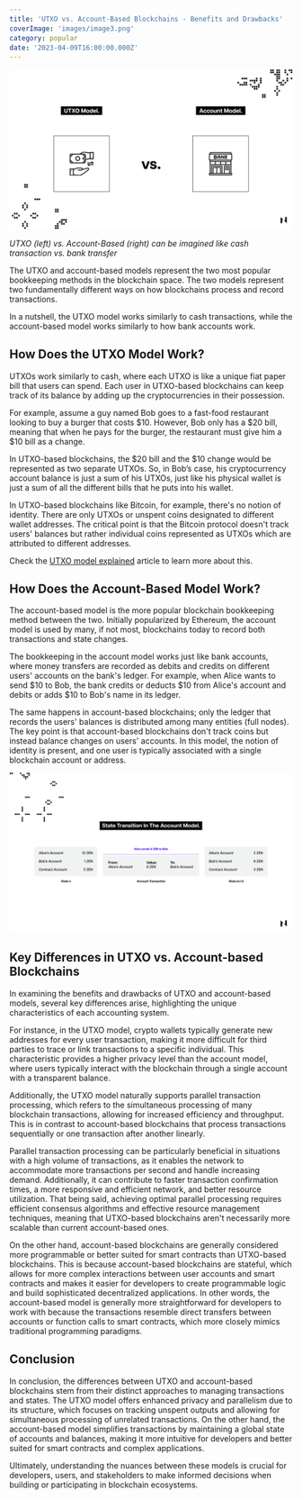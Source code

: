 ```yaml
---
title: 'UTXO vs. Account-Based Blockchains - Benefits and Drawbacks'
coverImage: 'images/image3.png'
category: popular
date: '2023-04-09T16:00:00.000Z'
---
```


![alt_text](images/image1.png 'image_tooltip')

_UTXO (left) vs. Account-Based (right) can be imagined like cash transaction vs. bank transfer_

The UTXO and account-based models represent the two most popular bookkeeping methods in the blockchain space. The two models represent two fundamentally different ways on how blockchains process and record transactions.

In a nutshell, the UTXO model works similarly to cash transactions, while the account-based model works similarly to how bank accounts work.

## How Does the UTXO Model Work?

UTXOs work similarly to cash, where each UTXO is like a unique fiat paper bill that users can spend. Each user in UTXO-based blockchains can keep track of its balance by adding up the cryptocurrencies in their possession.

For example, assume a guy named Bob goes to a fast-food restaurant looking to buy a burger that costs $10. However, Bob only has a $20 bill, meaning that when he pays for the burger, the restaurant must give him a $10 bill as a change.

In UTXO-based blockchains, the $20 bill and the $10 change would be represented as two separate UTXOs. So, in Bob’s case, his cryptocurrency account balance is just a sum of his UTXOs, just like his physical wallet is just a sum of all the different bills that he puts into his wallet.

In UTXO-based blockchains like Bitcoin, for example, there's no notion of identity. There are only UTXOs or unspent coins designated to different wallet addresses. The critical point is that the Bitcoin protocol doesn't track users' balances but rather individual coins represented as UTXOs which are attributed to different addresses.

Check the [UTXO model explained](https://www.nervos.org/knowledge-base/utxo_model_explained) article to learn more about this.

## How Does the Account-Based Model Work?

The account-based model is the more popular blockchain bookkeeping method between the two. Initially popularized by Ethereum, the account model is used by many, if not most, blockchains today to record both transactions and state changes.

The bookkeeping in the account model works just like bank accounts, where money transfers are recorded as debits and credits on different users' accounts on the bank's ledger. For example, when Alice wants to send $10 to Bob, the bank credits or deducts $10 from Alice's account and debits or adds $10 to Bob's name in its ledger.

The same happens in account-based blockchains; only the ledger that records the users' balances is distributed among many entities (full nodes). The key point is that account-based blockchains don't track coins but instead balance changes on users' accounts. In this model, the notion of identity is present, and one user is typically associated with a single blockchain account or address.

![alt_text](images/image2.png 'image_tooltip')

## Key Differences in UTXO vs. Account-based Blockchains

In examining the benefits and drawbacks of UTXO and account-based models, several key differences arise, highlighting the unique characteristics of each accounting system.

For instance, in the UTXO model, crypto wallets typically generate new addresses for every user transaction, making it more difficult for third parties to trace or link transactions to a specific individual. This characteristic provides a higher privacy level than the account model, where users typically interact with the blockchain through a single account with a transparent balance.

Additionally, the UTXO model naturally supports parallel transaction processing, which refers to the simultaneous processing of many blockchain transactions, allowing for increased efficiency and throughput. This is in contrast to account-based blockchains that process transactions sequentially or one transaction after another linearly.

Parallel transaction processing can be particularly beneficial in situations with a high volume of transactions, as it enables the network to accommodate more transactions per second and handle increasing demand. Additionally, it can contribute to faster transaction confirmation times, a more responsive and efficient network, and better resource utilization. That being said, achieving optimal parallel processing requires efficient consensus algorithms and effective resource management techniques, meaning that UTXO-based blockchains aren't necessarily more scalable than current account-based ones.

On the other hand, account-based blockchains are generally considered more programmable or better suited for smart contracts than UTXO-based blockchains. This is because account-based blockchains are stateful, which allows for more complex interactions between user accounts and smart contracts and makes it easier for developers to create programmable logic and build sophisticated decentralized applications. In other words, the account-based model is generally more straightforward for developers to work with because the transactions resemble direct transfers between accounts or function calls to smart contracts, which more closely mimics traditional programming paradigms.

## Conclusion

In conclusion, the differences between UTXO and account-based blockchains stem from their distinct approaches to managing transactions and states. The UTXO model offers enhanced privacy and parallelism due to its structure, which focuses on tracking unspent outputs and allowing for simultaneous processing of unrelated transactions. On the other hand, the account-based model simplifies transactions by maintaining a global state of accounts and balances, making it more intuitive for developers and better suited for smart contracts and complex applications.

Ultimately, understanding the nuances between these models is crucial for developers, users, and stakeholders to make informed decisions when building or participating in blockchain ecosystems.
